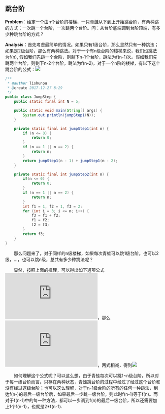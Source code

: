 ## 跳台阶

**Problem**：给定一个由n个台阶的楼梯，一只青蛙从下到上开始跳台阶，有两种跳的方式：一次跳一个台阶，一次跳两个台阶。问：从台阶底端调到台阶顶端，有多少种跳台阶的方式？

**Analysis**：首先考虑最简单的情况。如果只有1级台阶，那么显然只有一种跳法；如果是2级台阶，那么有两种跳法。对于一个有n级台阶的楼梯来说，我们设跳法为f(n), 假如我们先跳一个台阶，则剩下n-1个台阶，跳法为f(n-1)次。假如我们先跳两个台阶，则剩下n-2个台阶，跳法为f(n-2)，对于一个n阶的楼梯，有以下这个跳台阶的公式：![](http://latex.codecogs.com/gif.latex?F(n)&space;=&space;\begin{cases}&space;1&space;&&space;n&space;=&space;1\cr&space;2&space;&&space;n&space;=&space;2&space;\cr&space;F(n-1)&space;&plus;&space;F(n-2)&space;&&space;n&space;>&space;2&space;\end{cases})


```java
/**
 * @author lishunpu
 * @create 2017-12-27 8:29
 */
public class JumpStep {
    public static final int N = 5;

    public static void main(String[] args) {
        System.out.println(jumpStep1(N));
    }

    private static final int jumpStep1(int n) {
        if (n <= 0) {
            return 0;
        }
        if (n == 1 || n == 2) {
            return n;
        }
        return jumpStep1(n - 1) + jumpStep1(n - 2);
    }

    private static final int jumpStep2(int n) {
        if(n <= 0) {
            return 0;
        }
        if (n == 1 || n == 2) {
            return n;
        }
        int f1 = 1, f2 = 1, f3 = 2;
        for (int i = 3; i <= n; i++) {
            f3 = f1 + f2;
            f1 = f2;
            f2 = f3;
        }
        return f3;
    }
}
```
&ensp;&ensp;&ensp;&ensp;那么问题来了，对于同样的n级楼梯，如果每次青蛙可以跳1级台阶，也可以2级，...，也可以跳n级，总共有多少种跳法呢？

&ensp;&ensp;&ensp;&ensp;显然，按照上面的推理，可以得出如下通项公式![](http://latex.codecogs.com/gif.latex?F(n)&space;=&space;F(n-1)&space;&plus;&space;F(n-2)&space;&plus;&space;F(n-3)&space;&plus;&space;...&space;&plus;&space;F(1))，那么![](http://latex.codecogs.com/gif.latex?F(n-1)&space;=&space;F(n-2)&space;&plus;&space;F(n-3)&space;&plus;&space;...&space;&plus;&space;F(1))，两式相减，得到![](http://latex.codecogs.com/gif.latex?F(n)&space;=&space;2\times&space;F(n-2))

&ensp;&ensp;&ensp;&ensp;如何理解这个公式呢？可以这么想，由于青蛙每次可以跳1~n级台阶，所以对于每一级台阶而言，只存在两种状态，青蛙跳台阶的过程中经过了经过这个台阶和没有经过这级台阶；也可以这么理解，对于n-1级台阶的所有的任何一种跳法，到达f(n-)的最后一级台阶后，如果最后一步跳一级台阶，则此时f(n-1)等于f(n)。而对于f(n-1)中的每一种方法，都可以一步调到f(n)的最后一级台阶，所以还需要加上1个f(n-1），也就是2*f(n-1).